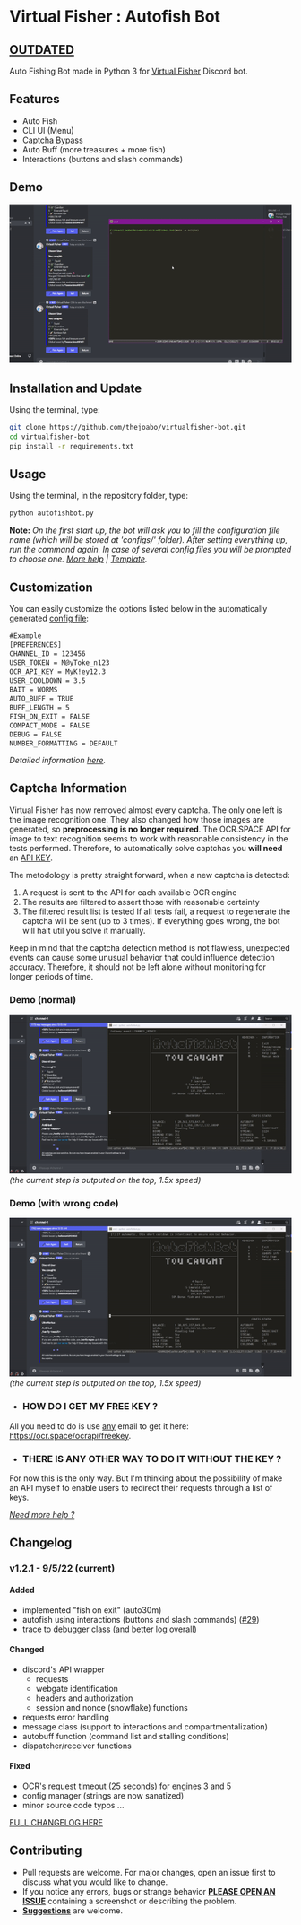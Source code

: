 # Virtual Fisher : Autofish Bot
## [OUTDATED](https://github.com/thejoabo/virtualfisher-bot/issues/29)

Auto Fishing Bot made in Python 3 for [Virtual Fisher](https://virtualfisher.com/) Discord bot.

## Features
- Auto Fish 
- CLI UI (Menu)
- [Captcha Bypass](#captcha-information)
- Auto Buff (more treasures + more fish)
- Interactions (buttons and slash commands)

## Demo
![demo](assets/images/demo.gif)


## Installation and Update
Using the terminal, type:
```bash
git clone https://github.com/thejoabo/virtualfisher-bot.git
cd virtualfisher-bot
pip install -r requirements.txt
```

## Usage
Using the terminal, in the repository folder, type:
```bash
python autofishbot.py
```
**Note:** *On the first start up, the bot will ask you to fill the configuration file name (which will be stored at 'configs/' folder). After setting everything up, run the command again. In case of several config files you will be prompted to choose one. [More help](assets/faq.md) | [Template](assets/template.config).*

## Customization

You can easily customize the options listed below in the automatically generated [config file](assets/template.config):

```config
#Example
[PREFERENCES]
CHANNEL_ID = 123456
USER_TOKEN = M@yToke_n123
OCR_API_KEY = MyK!ey12.3
USER_COOLDOWN = 3.5
BAIT = WORMS
AUTO_BUFF = TRUE
BUFF_LENGTH = 5
FISH_ON_EXIT = FALSE
COMPACT_MODE = FALSE
DEBUG = FALSE
NUMBER_FORMATTING = DEFAULT
```
*Detailed information [here](assets/faq.md).*


## Captcha Information
Virtual Fisher has now removed almost every captcha. The only one left is the image recognition one. They also changed how those images are generated, so **preprocessing is no longer required**. The OCR.SPACE API for image to text recognition seems to work with reasonable consistency in the tests performed. Therefore, to automatically solve captchas you **will need** an [API KEY](#how-do-i-get-my-free-key-).

The metodology is pretty straight forward, when a new captcha is detected:

1. A request is sent to the API for each available OCR engine
2. The results are filtered to assert those with reasonable certainty
3. The filtered result list is tested
If all tests fail, a request to regenerate the captcha will be sent (up to 3 times). If everything goes wrong, the bot will halt util you solve it manually.

Keep in mind that the captcha detection method  is not flawless, unexpected events can cause some unusual behavior that could influence detection accuracy. Therefore, it should not be left alone without monitoring for longer periods of time.
### Demo (normal)
![captcha-demo](assets/images/captcha-demo.gif)
*(the current step is outputed on the top, 1.5x speed)*

### Demo (with wrong code)
![captcha-demo-wrong-code](assets/images/captcha-with-wrong-code.gif)
*(the current step is outputed on the top, 1.5x speed)*

- ### HOW DO I GET MY **FREE** KEY ?
All you need to do is use [any](https://temp-mail.io/en) email to get it here: https://ocr.space/ocrapi/freekey.

- ### THERE IS ANY OTHER WAY TO DO IT **WITHOUT** THE KEY ?
For now this is the only way. But I'm thinking about the possibility of make an API myself to enable users to redirect their requests through a list of keys.

*[Need more help ?](assets/faq.md#how-do-i-get-my-ocrapikey-)*


## Changelog
### v1.2.1 - 9/5/22 (current)
#### **Added**
- implemented "fish on exit" (auto30m)
- autofish using interactions (buttons and slash commands) ([#29](https://github.com/thejoabo/virtualfisher-bot/issues/29))
- trace to debugger class (and better log overall)
#### **Changed**
- discord's API wrapper
  -  requests 
  -  webgate identification
  -  headers and authorization
  -  session and nonce (snowflake) functions
- requests error handling
- message class (support to interactions and compartmentalization)
- autobuff function (command list and stalling conditions)
- dispatcher/receiver functions
#### **Fixed**
- OCR's request timeout (25 seconds) for engines 3 and 5
- config manager (strings are now sanatized)
- minor source code typos
...

[FULL CHANGELOG HERE](assets/changelog.md)


## Contributing
- Pull requests are welcome. For major changes, open an issue first to discuss what you would like to change.
- If you notice any errors, bugs or strange behavior **[PLEASE OPEN AN ISSUE](https://github.com/thejoabo/virtualfisher-bot/issues/new)** containing a screenshot or describing the problem.
- [**Suggestions**](https://github.com/thejoabo/virtualfisher-bot/discussions/new) are welcome.

